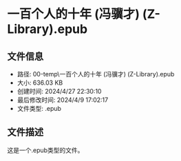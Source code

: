 ﻿# 一百个人的十年 (冯骥才) (Z-Library).epub

## 文件信息
- 路径: 00-temp\一百个人的十年 (冯骥才) (Z-Library).epub
- 大小: 636.03 KB
- 创建时间: 2024/4/27 22:30:10
- 最后修改时间: 2024/4/9 17:02:17
- 文件类型: .epub

## 文件描述
这是一个.epub类型的文件。

